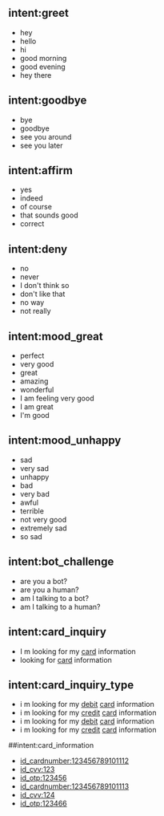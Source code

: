 ## intent:greet
- hey
- hello
- hi
- good morning
- good evening
- hey there

## intent:goodbye
- bye
- goodbye
- see you around
- see you later

## intent:affirm
- yes
- indeed
- of course
- that sounds good
- correct

## intent:deny
- no
- never
- I don't think so
- don't like that
- no way
- not really

## intent:mood_great
- perfect
- very good
- great
- amazing
- wonderful
- I am feeling very good
- I am great
- I'm good

## intent:mood_unhappy
- sad
- very sad
- unhappy
- bad
- very bad
- awful
- terrible
- not very good
- extremely sad
- so sad

## intent:bot_challenge
- are you a bot?
- are you a human?
- am I talking to a bot?
- am I talking to a human?

## intent:card_inquiry
- I m looking for my [card](card) information
- looking for  [card](card) information

## intent:card_inquiry_type
- i m looking for my [debit](card_type) [card](card) information
- i m looking for my [credit](card_type) [card](card) information
- i m looking for my [debit](card_type) [card](card) information
- i m looking for my [credit](card_type) [card](card) information

##intent:card_information
- [id_cardnumber:123456789101112](card_number)
- [id_cvv:123](cvv)
- [id_otp:123456](otp)
- [id_cardnumber:123456789101113](card_number)
- [id_cvv:124](cvv)
- [id_otp:123466](otp)





